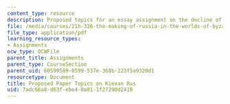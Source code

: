 ```yaml
---
content_type: resource
description: Proposed topics for an essay assignment on the decline of Kievan Rus.
file: /media/courses/21h-326-the-making-of-russia-in-the-worlds-of-byzantium-mongolia-and-europe-spring-1998/7adc66a8d63febe48a011f27290d2410_asgmt3.pdf
file_type: application/pdf
learning_resource_types:
- Assignments
ocw_type: OCWFile
parent_title: Assignments
parent_type: CourseSection
parent_uid: 60599589-0599-537e-368b-223f5a9320d1
resourcetype: Document
title: Proposed Paper Topics on Kievan Rus
uid: 7adc66a8-d63f-ebe4-8a01-1f27290d2410
---
```

